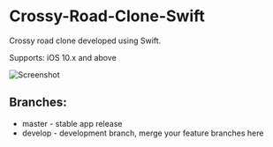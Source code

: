# Crossy-Road-Clone-Swift
Crossy road clone developed using Swift.

Supports: iOS 10.x and above

![Screenshot](crossy.gif)

## Branches:

* master - stable app release
* develop - development branch, merge your feature branches here

